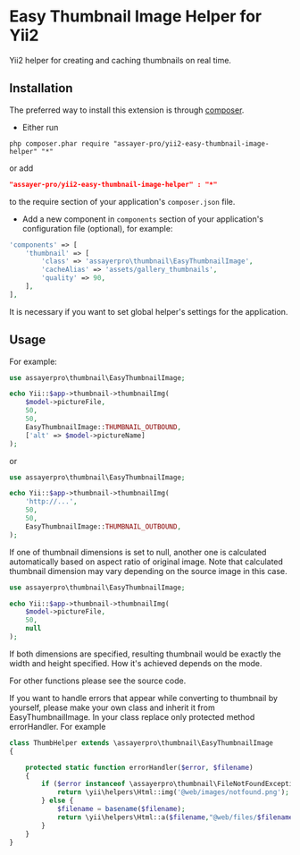 Easy Thumbnail Image Helper for Yii2
========================

Yii2 helper for creating and caching thumbnails on real time.

Installation
------------
The preferred way to install this extension is through [composer](http://getcomposer.org/download/).

* Either run

```
php composer.phar require "assayer-pro/yii2-easy-thumbnail-image-helper" "*"
```
or add

```json
"assayer-pro/yii2-easy-thumbnail-image-helper" : "*"
```

to the require section of your application's `composer.json` file.

* Add a new component in `components` section of your application's configuration file (optional), for example:

```php
'components' => [
    'thumbnail' => [
        'class' => 'assayerpro\thumbnail\EasyThumbnailImage',
        'cacheAlias' => 'assets/gallery_thumbnails',
        'quality' => 90,
    ],
],
```

It is necessary if you want to set global helper's settings for the application.

Usage
-----
For example:

```php
use assayerpro\thumbnail\EasyThumbnailImage;

echo Yii::$app->thumbnail->thumbnailImg(
    $model->pictureFile,
    50,
    50,
    EasyThumbnailImage::THUMBNAIL_OUTBOUND,
    ['alt' => $model->pictureName]
);
```

or

```php
use assayerpro\thumbnail\EasyThumbnailImage;

echo Yii::$app->thumbnail->thumbnailImg(
    'http://...',
    50,
    50,
    EasyThumbnailImage::THUMBNAIL_OUTBOUND,
);
```

If one of thumbnail dimensions is set to null, another one is calculated automatically based on aspect ratio of original image. Note that calculated thumbnail dimension may vary depending on the source image in this case.

```php
use assayerpro\thumbnail\EasyThumbnailImage;

echo Yii::$app->thumbnail->thumbnailImg(
    $model->pictureFile,
    50,
    null
);
```

If both dimensions are specified, resulting thumbnail would be exactly the width and height specified. How it's achieved depends on the mode.

For other functions please see the source code.

If you want to handle errors that appear while converting to thumbnail by yourself, please make your own class and inherit it from EasyThumbnailImage. In your class replace only protected method errorHandler. For example

```php
class ThumbHelper extends \assayerpro\thumbnail\EasyThumbnailImage
{

    protected static function errorHandler($error, $filename)
    {
        if ($error instanceof \assayerpro\thumbnail\FileNotFoundException) {
            return \yii\helpers\Html::img('@web/images/notfound.png');
        } else {
            $filename = basename($filename);
            return \yii\helpers\Html::a($filename,"@web/files/$filename");
        }
    }
}
```
